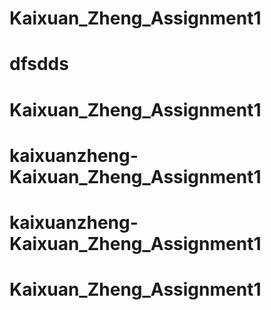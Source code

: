 # Kaixuan_Zheng_Assignment1
# dfsdds
# Kaixuan_Zheng_Assignment1
# kaixuanzheng-Kaixuan_Zheng_Assignment1
# kaixuanzheng-Kaixuan_Zheng_Assignment1
# Kaixuan_Zheng_Assignment1
